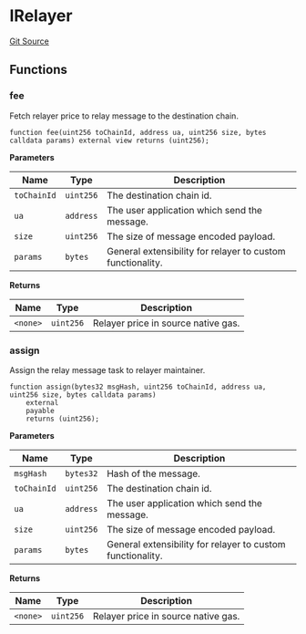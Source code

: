 # IRelayer
[Git Source](https://github.com/darwinia-network/ORMP/blob/4f7e50a941e561ca86840d800b02ebd892a72255/src/interfaces/IRelayer.sol)


## Functions
### fee

Fetch relayer price to relay message to the destination chain.


```solidity
function fee(uint256 toChainId, address ua, uint256 size, bytes calldata params) external view returns (uint256);
```
**Parameters**

|Name|Type|Description|
|----|----|-----------|
|`toChainId`|`uint256`|The destination chain id.|
|`ua`|`address`|The user application which send the message.|
|`size`|`uint256`|The size of message encoded payload.|
|`params`|`bytes`|General extensibility for relayer to custom functionality.|

**Returns**

|Name|Type|Description|
|----|----|-----------|
|`<none>`|`uint256`|Relayer price in source native gas.|


### assign

Assign the relay message task to relayer maintainer.


```solidity
function assign(bytes32 msgHash, uint256 toChainId, address ua, uint256 size, bytes calldata params)
    external
    payable
    returns (uint256);
```
**Parameters**

|Name|Type|Description|
|----|----|-----------|
|`msgHash`|`bytes32`|Hash of the message.|
|`toChainId`|`uint256`|The destination chain id.|
|`ua`|`address`|The user application which send the message.|
|`size`|`uint256`|The size of message encoded payload.|
|`params`|`bytes`|General extensibility for relayer to custom functionality.|

**Returns**

|Name|Type|Description|
|----|----|-----------|
|`<none>`|`uint256`|Relayer price in source native gas.|


